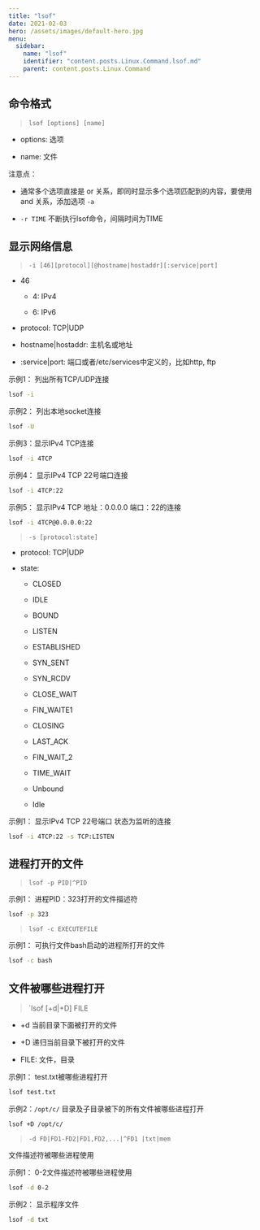 ```yaml
---
title: "lsof"
date: 2021-02-03
hero: /assets/images/default-hero.jpg
menu:
  sidebar:
    name: "lsof"
    identifier: "content.posts.Linux.Command.lsof.md"
    parent: content.posts.Linux.Command
---
```


## 命令格式

> `lsof [options] [name]` 

* options: 选项

* name: 文件

注意点：

* 通常多个选项直接是 or 关系，即同时显示多个选项匹配到的内容，要使用 and 关系，添加选项 `-a` 

* `-r TIME` 不断执行lsof命令，间隔时间为TIME

## 显示网络信息

> `-i [46][protocol][@hostname|hostaddr][:service|port]` 

- 46
  
  - 4: IPv4
  
  - 6: IPv6

- protocol: TCP|UDP

- hostname|hostaddr: 主机名或地址

- :service|port: 端口或者/etc/services中定义的，比如http, ftp

示例1： 列出所有TCP/UDP连接

```bash
lsof -i
```

示例2： 列出本地socket连接

```bash
lsof -U
```

示例3：显示IPv4 TCP连接

```bash
lsof -i 4TCP
```

示例4： 显示IPv4 TCP 22号端口连接

```bash
lsof -i 4TCP:22
```

示例5： 显示IPv4 TCP 地址：0.0.0.0 端口：22的连接

```bash
lsof -i 4TCP@0.0.0.0:22
```



> `-s [protocol:state]` 

- protocol: TCP|UDP

- state:
  
  - CLOSED
  
  - IDLE
  
  - BOUND
  
  - LISTEN
  
  - ESTABLISHED
  
  - SYN_SENT
  
  - SYN_RCDV
  
  - CLOSE_WAIT
  
  - FIN_WAITE1
  
  - CLOSING
  
  - LAST_ACK
  
  - FIN_WAIT_2
  
  - TIME_WAIT
  
  - Unbound
  
  - Idle

示例1： 显示IPv4 TCP 22号端口 状态为监听的连接

```bash
lsof -i 4TCP:22 -s TCP:LISTEN
```



## 进程打开的文件

> `lsof -p PID|^PID` 

示例1： 进程PID：323打开的文件描述符

```bash
lsof -p 323
```

> `lsof -c EXECUTEFILE`

示例1： 可执行文件bash启动的进程所打开的文件

```bash
lsof -c bash
```

## 文件被哪些进程打开

> `lsof [+d|+D] FILE

* +d 当前目录下面被打开的文件

* +D 递归当前目录下被打开的文件

* FILE: 文件，目录

示例1： test.txt被哪些进程打开

```bash
lsof test.txt
```

示例2：`/opt/c/` 目录及子目录被下的所有文件被哪些进程打开

```bash
lsof +D /opt/c/
```



> `-d FD|FD1-FD2|FD1,FD2,...|^FD1 |txt|mem`

文件描述符被哪些进程使用

示例1： 0-2文件描述符被哪些进程使用

```bash
lsof -d 0-2
```

示例2： 显示程序文件

```bash
lsof -d txt
```
